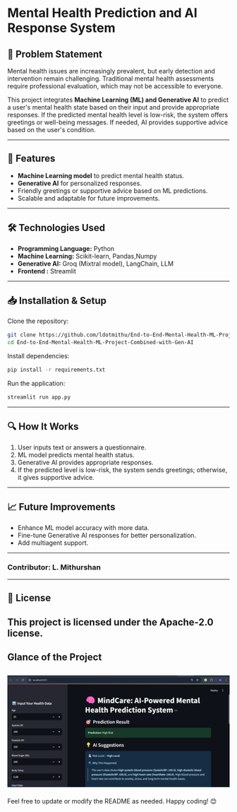 # Mental Health Prediction and AI Response System

## 📌 Problem Statement
Mental health issues are increasingly prevalent, but early detection and intervention remain challenging. Traditional mental health assessments require professional evaluation, which may not be accessible to everyone. 

This project integrates **Machine Learning (ML) and Generative AI** to predict a user's mental health state based on their input and provide appropriate responses. If the predicted mental health level is low-risk, the system offers greetings or well-being messages. If needed, AI provides supportive advice based on the user's condition.

---

## 🚀 Features
- **Machine Learning model** to predict mental health status.
- **Generative AI** for personalized responses.
- Friendly greetings or supportive advice based on ML predictions.
- Scalable and adaptable for future improvements.

---

## 🛠 Technologies Used
- **Programming Language:** Python
- **Machine Learning:** Scikit-learn, Pandas,Numpy
- **Generative AI:**  Groq (Mixtral model), LangChain, LLM
- **Frontend :** Streamlit

---

## 📥 Installation & Setup

Clone the repository:
```bash
git clone https://github.com/ldotmithu/End-to-End-Mental-Health-ML-Project-Combined-with-Gen-AI
cd End-to-End-Mental-Health-ML-Project-Combined-with-Gen-AI
```

Install dependencies:
```bash
pip install -r requirements.txt
```

Run the application:
```bash
streamlit run app.py
```
---

## 🔍 How It Works
1. User inputs text or answers a questionnaire.
2. ML model predicts mental health status.
3. Generative AI provides appropriate responses.
4. If the predicted level is low-risk, the system sends greetings; otherwise, it gives supportive advice.

---

## 📈 Future Improvements
- Enhance ML model accuracy with more data.
- Fine-tune Generative AI responses for better personalization.
- Add multiagent support.

---

### Contributor: L. Mithurshan
---

## 📜 License
This project is licensed under the **Apache-2.0 license**.
---

## **Glance of the Project**

![image](https://github.com/ldotmithu/Dataset/blob/main/mlwithgenai.png)
---

Feel free to update or modify the README as needed. Happy coding! 😊
